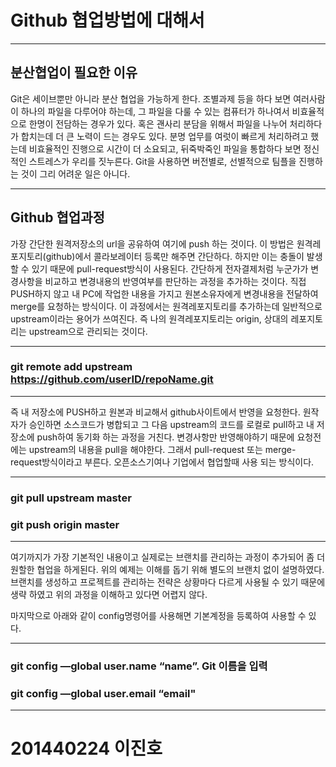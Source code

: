 # Github 협업방법에 대해서
***

## 분산협업이 필요한 이유
Git은 세이브뿐만 아니라 분산 협업을 가능하게 한다.
조별과제 등을 하다 보면 여러사람이 하나의 파일을 다루어야 하는데,
그 파일을 다룰 수 있는 컴퓨터가 하나여서 
비효율적으로 한명이 전담하는 경우가 있다.
혹은 괜사리 분담을 위해서 파일을 나누어 처리하다가
합치는데 더 큰 노력이 드는 경우도 있다. 
분명 업무를 여럿이 빠르게 처리하려고 했는데
비효율적인 진행으로 시간이 더 소요되고, 뒤죽박죽인 파일을 통합하다 보면 
정신적인 스트레스가 우리를 짓누른다. 
Git을 사용하면 버전별로, 선별적으로 팀플을 진행하는 것이 그리 어려운 일은 아니다. 
***

## Github 협업과정
가장 간단한 원격저장소의 url을 공유하여 여기에 push 하는 것이다.
이 방법은 원격레포지토리(github)에서 콜라보레이터 등록만 해주면 간단하다.
하지만 이는 충돌이 발생할 수 있기 때문에 pull-request방식이 사용된다. 
간단하게 전자결제처럼 누군가가 변경사항을 비교하고 변경내용의 반영여부를 판단하는 과정을 추가하는 것이다.
직접 PUSH하지 않고 내 PC에 작업한 내용을 가지고 원본소유자에게 변경내용을 전달하여 merge를 요청하는 방식이다. 
이 과정에서는 원격레포지토리를 추가하는데 일반적으로 upstream이라는 용어가 쓰여진다. 
즉 나의 원격레포지토리는 origin, 상대의 레포지토리는 upstream으로 관리되는 것이다.

***
### git remote add upstream https://github.com/userID/repoName.git
***

즉 내 저장소에 PUSH하고 원본과 비교해서 github사이트에서 반영을 요청한다. 
원작자가 승인하면 소스코드가 병합되고 그 다음 upstream의 코드를 로컬로 pull하고 
내 저장소에 push하여 동기화 하는 과정을 거친다. 변경사항만 반영해야하기 때문에 
요청전에는 upstream의 내용을 pull을 해야한다. 그래서 pull-request 또는 merge-request방식이라고 부른다. 
오픈소스기여나 기업에서 협업할때 사용 되는 방식이다.
***

### git pull upstream master
### git push origin master
***

여기까지가 가장 기본적인 내용이고 실제로는 브랜치를 관리하는 과정이 추가되어 
좀 더 원할한 협업을 하게된다. 위의 예제는 이해를 돕기 위해 별도의 브랜치 없이 설명하였다. 
브랜치를 생성하고 프로젝트를 관리하는 전략은 상황마다 다르게 사용될 수 있기 때문에 
생략 하였고 위의 과정을 이해하고 있다면 어렵지 않다.

 마지막으로 아래와 같이 config명령어를 사용해면 기본계정을 등록하여 사용할 수 있다.
***
### git config —global user.name “name”.    Git 이름을 입력
### git config —global user.email “email"
***

# 201440224 이진호

